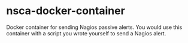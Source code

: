 # nsca-docker-container

Docker container for sending Nagios passive alerts. You would
use this container with a script you wrote yourself to send
a Nagios alert.

